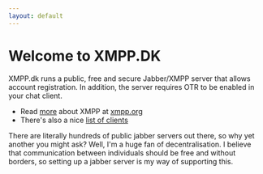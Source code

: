 ```yaml
---
layout: default
---
```

# Welcome to XMPP.DK
XMPP.dk runs a public, free and secure Jabber/XMPP server that allows account registration. In addition, the server requires OTR to be enabled in your chat client.

* Read [more] about XMPP at [xmpp.org][more]
* There's also a nice [list of clients][clientlist]

There are literally hundreds of public jabber servers out there, so why yet another you might ask? Well, I'm
a huge fan of decentralisation. I believe that communication between individuals should be free and without borders, so setting up a jabber server is my way of supporting this. 
  

[more]: https://www.xmpp.org
[clientlist]: https://xmpp.org/software/clients.html
